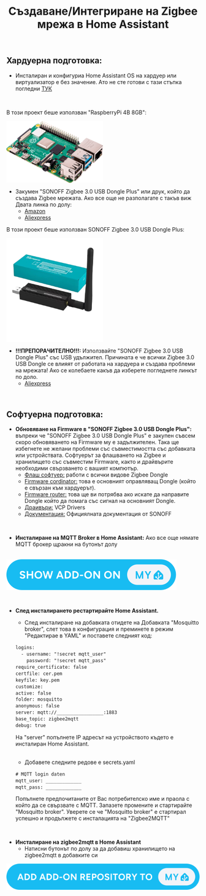 <h1 align="center">Създаване/Интегриране на Zigbee мрежа в Home Assistant</h1>

<br>

##  Хардуерна подготовка:

- Инсталиран и конфигуриа Home Assistant OS на хардуер или виртуализатор е без значение. Ато не сте готови с тази стъпка погледни [ТУК](https://www.home-assistant.io/installation/)

<br>

В този проект беше използван "RaspberryPi 4B 8GB":

<img align="center" src="../../IMG/Devices/RASP PI 4B.png" width="50%" height="50%">

<br>

- Закумен "SONOFF Zigbee 3.0 USB Dongle Plus" или друк, който да създава Zigbee мрежата. Ако все още не разполагате с такъв виж Двата линка по долу:
    - [Amazon](https://www.amazon.de/dp/B09KZX4WSB?ref=ppx_yo2ov_dt_b_fed_asin_title)
    - [Aliexpress](https://de.aliexpress.com/item/1005004266559661.html?spm=a2g0o.productlist.main.1.29cfYELkYELkj7&algo_pvid=d6c4c86f-f945-433c-addd-962a0da0c955&algo_exp_id=d6c4c86f-f945-433c-addd-962a0da0c955-0&pdp_npi=4%40dis%21EUR%2138.16%2120.99%21%21%2140.55%2122.30%21%402103890117306177577828936efd34%2112000028571354347%21sea%21DE%21749630241%21X&curPageLogUid=DHGOVitBimE5&utparam-url=scene%3Asearch%7Cquery_from%3A) 


 
В този проект беше използван SONOFF Zigbee 3.0 USB Dongle Plus:

<img align="center" src="../../IMG/Devices/Sonoff zigbee3.0 Dongel.png" width="50%" height="50%">

<br>

- **!!!ПРЕПОРАЧИТЕЛНО!!!:** Използвайте  "SONOFF Zigbee 3.0 USB Dongle Plus" със USB удължител. Причината е че всички Zigbee 3.0 USB Dongle се влияят от работата на хардуера и създава проблеми на мрежата! Ако се колебаете какъв да изберете погледнете линкът по доло.
    - [Aliexpress](https://de.aliexpress.com/item/1005007442670601.html?spm=a2g0o.order_list.order_list_main.75.6e4f5c5f9wWYJ0&gatewayAdapt=glo2deu)

 <br>

##  Софтуерна подготовка:

- **Обновяване на Firmware в "SONOFF Zigbee 3.0 USB Dongle Plus":** въпреки че "SONOFF Zigbee 3.0 USB Dongle Plus" е закупен съвсем скоро обновяването на Firmware му е задължителен. Така ще избегнете не желани проблеми със съвместимостта със добавката или устройствата. Софтуерът за флашването на Zigbee и хранилището със съвместим Firmware, както и драйвърите необходими свързването с вашият компютър.
    - [Флаш софтуер:](https://zig-star.com/radio-docs/zigstar-multi-tool/#nvram-tools) работи с всички видове Zigbee Dongle
    - [Firmware cordinator:](https://github.com/Koenkk/Z-Stack-firmware/tree/master/coordinator/Z-Stack_3.x.0/bin) това е основният оправляващ Dongle (който е свързан към хардуерът).
    - [Firmware router:](https://github.com/Koenkk/Z-Stack-firmware/tree/master/router/Z-Stack_3.x.0/bin) това ще ви потрябва ако искате да направите Dongle който да помага със сигнал на основният Dongle.
    - [Драивъри:](https://www.silabs.com/developer-tools/usb-to-uart-bridge-vcp-drivers?tab=downloads) VCP Drivers
    - [Документация:](https://sonoff.tech/wp-content/uploads/2022/11/SONOFF-Zigbee-3.0-USB-dongle-plus-firmware-flashing-.pdf) Официялната документация от SONOFF

<p></p><br>

- **Инсталиране на MQTT Broker в Home Assistant:** Ако все още нямате MQTT брокер щракни на бутонът долу

<br>

<a href="https://my.home-assistant.io/redirect/supervisor_addon/?addon=core_mosquitto">
    <img align="center" src="../../IMG/Andere/button ADD-ON ON.svg" >
</a>

<p></p><br>

- **След инсталирането рестартирайте Home Assistant.**

    - След инсталиране на добавката отидете на Добавката "Mosquitto broker", слет това в конфигурация и преминете в режим "Редактирае в YAML" и поставете следният код:

    ```html
    logins:
      - username: "!secret mqtt_user"
        password: "!secret mqtt_pass"
    require_certificate: false
    certfile: cer.pem
    keyfile: key.pem
    customize:
    active: false
    folder: mosquitto
    anonymous: false
    server: mqtt://_________________:1883
    base_topic: zigbee2mqtt
    debug: true
    ```

    На "server" попълнете IP адресът на устройството където е инсталиран Home Assistant.


    <br>

    - Добавете следните редове е secrets.yaml

    ```html
    # MQTT login daten
    mqtt_user: _____________
    mqtt_pass: _____________
    ```

    Попълнете предпочитаните от Вас потребителско име и праола с който да се свързвате с MQTT. Запазете промените и стартирайте "Mosquitto broker". Уверете се че "Mosquitto broker" е стартирал успешно и продължете с инсталацията на "Zigbee2MQTT"

<br>

- **Инсталиране на zigbee2mqtt в Home Assistant**
    - Натисни бутонът по долу за да добавиш хранилището на zigbee2mqtt в добавките си
<a href="https://my.home-assistant.io/redirect/supervisor_add_addon_repository/?repository_url=https%3A%2F%2Fgithub.com%2Fzigbee2mqtt%2Fhassio-zigbee2mqtt">
    <img align="center" src="../../IMG/Andere/button ADD ADD-ON REPOSITORY TO MY.svg" >
</a>

